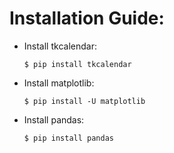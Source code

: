 # Installation Guide:

*  Install tkcalendar:
    ```
    $ pip install tkcalendar
    ```

*  Install matplotlib:
    ```
    $ pip install -U matplotlib
    ```
    
*  Install pandas:
    ```
    $ pip install pandas
    ```